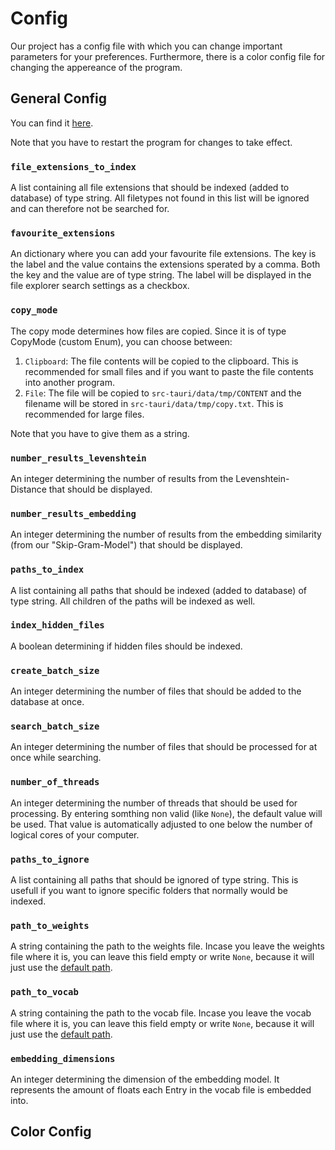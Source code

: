 # Config

Our project has a config file with which you can change important parameters for your preferences. 
Furthermore, there is a color config file for changing the appereance of the program.

## General Config
You can find it [here](src-tauri/data/config/config.json). 

Note that you have to restart the program for changes to take effect.

### `file_extensions_to_index` 
A list containing all file extensions that should be indexed (added to database) of type string. 
All filetypes not found in this list will be ignored and can therefore not be searched for.

### `favourite_extensions`
An dictionary where you can add your favourite file extensions. 
The key is the label and the value contains the extensions sperated by a comma.
Both the key and the value are of type string.
The label will be displayed in the file explorer search settings as a checkbox.

### `copy_mode`
The copy mode determines how files are copied. 
Since it is of type CopyMode (custom Enum), you can choose between:
1. `Clipboard`: The file contents will be copied to the clipboard. 
This is recommended for small files and if you want to paste the file contents into another program.
2. `File`: The file will be copied to `src-tauri/data/tmp/CONTENT` and the filename will be stored in `src-tauri/data/tmp/copy.txt`.
This is recommended for large files.

Note that you have to give them as a string.

### `number_results_levenshtein`
An integer determining the number of results from the Levenshtein-Distance that should be displayed.

### `number_results_embedding`
An integer determining the number of results from the embedding similarity (from our "Skip-Gram-Model") that should be displayed.

### `paths_to_index`
A list containing all paths that should be indexed (added to database) of type string.
All children of the paths will be indexed as well.

### `index_hidden_files`
A boolean determining if hidden files should be indexed.

### `create_batch_size`
An integer determining the number of files that should be added to the database at once.

### `search_batch_size`
An integer determining the number of files that should be processed for at once while searching.

### `number_of_threads`
An integer determining the number of threads that should be used for processing. 
By entering somthing non valid (like `None`), the default value will be used.
That value is automatically adjusted to one below the number of logical cores of your computer.

### `paths_to_ignore`
A list containing all paths that should be ignored of type string.
This is usefull if you want to ignore specific folders that normally would be indexed.

### `path_to_weights`
A string containing the path to the weights file.
Incase you leave the weights file where it is, you can leave this field empty or write `None`, because it will just use the [default path](src-tauri/data/model).

### `path_to_vocab`
A string containing the path to the vocab file.
Incase you leave the vocab file where it is, you can leave this field empty or write `None`, because it will just use the [default path](src-tauri/data/model).

### `embedding_dimensions`
An integer determining the dimension of the embedding model.
It represents the amount of floats each Entry in the vocab file is embedded into.

## Color Config